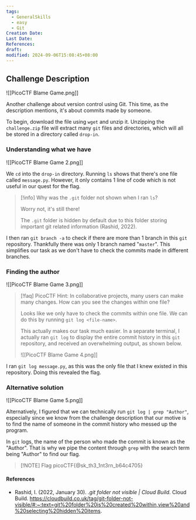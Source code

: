 ```yaml
---
tags:
  - GeneralSkills
  - easy
  - Git
Creation Date: 
Last Date: 
References: 
draft: 
modified: 2024-09-06T15:08:45+08:00
---
```

## Challenge Description

![[PicoCTF Blame Game.png]]

Another challenge about version control using Git. This time, as the description mentions, it's about commits made by someone.

To begin, download the file using `wget` and unzip it. Unzipping the `challenge.zip` file will extract many `git` files and directories, which will all be stored in a directory called `drop-in`.

### Understanding what we have
![[PicoCTF Blame Game 2.png]]

We `cd` into the `drop-in` directory. Running `ls` shows that there's one file called `message.py`. However, it only contains 1 line of code which is not useful in our quest for the flag.

>[!info] Why was the `.git` folder not shown when I ran `ls`?
>
>Worry not, it's still there! 
>
>The `.git` folder is hidden by default due to this folder storing important git related information (Rashid, 2022). 

I then ran `git branch -a` to check if there are more than 1 branch in this `git` repository. Thankfully there was only 1 branch named "`master`". This simplifies our task as we don't have to check the commits made in different branches.

### Finding the author
![[PicoCTF Blame Game 3.png]]

>[!faq] PicoCTF Hint: In collaborative projects, many users can make many changes. How can you see the changes within one file?
>
>Looks like we only have to check the commits within one file. We can do this by running `git log <file-name>`.
>
>This actually makes our task much easier. In a separate terminal, I actually ran `git log` to display the entire commit history in this `git` repository, and received an overwhelming output, as shown below.
>
>![[PicoCTF Blame Game 4.png]]
>

I ran `git log message.py`, as this was the only file that I knew existed in this repository. Doing this revealed the flag.

### Alternative solution

![[PicoCTF Blame Game 5.png]]

Alternatively, I figured that we can technically run `git log | grep "Author"`, especially since we know from the challenge description that our motive is to find the name of someone in the commit history who messed up the program. 

In `git` logs, the name of the person who made the commit is known as the "Author". That is why we pipe the content through `grep` with the search term being "Author" to find our flag.

> [!NOTE] Flag
>picoCTF{@sk_th3_1nt3rn_b64c4705}

#### References
- Rashid, I. (2022, January 30). _.git folder not visible | Cloud Build_. Cloud Build. https://cloudbuild.co.uk/tag/git-folder-not-visible/#:~:text=git%20folder%20is%20created%20within,view%20and%20selecting%20hidden%20items.